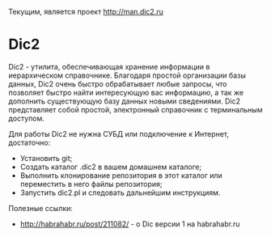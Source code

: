 Текущим, является проект http://man.dic2.ru

Dic2
===
Dic2 - утилита, обеспечивающая хранение информации в иерархическом справочнике. Благодаря простой организации базы данных, Dic2 очень быстро обрабатывает любые запросы, что позволяет быстро найти интересующую вас информацию, а так же дополнить существующую базу данных новыми сведениями.
Dic2 представляет собой простой, электронный справочник с терминальным доступом. 

Для работы Dic2 не нужна СУБД или подключение к Интернет, достаточно:
* Установить git;
* Создать каталог .dic2 в вашем домашнем каталоге;
* Выполнить клонирование репозитория в этот каталог или переместить в него файлы репозитория;
* Запустить dic2.pl и следовать дальнейшим инструкциям.

Полезные ссылки:
* http://habrahabr.ru/post/211082/ - о Dic версии 1 на habrahabr.ru
